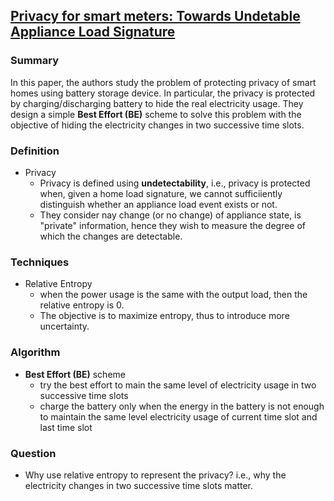 ## [Privacy for smart meters: Towards Undetable Appliance Load Signature](http://ieeexplore.ieee.org/xpl/login.jsp?tp=&arnumber=5622047)


### Summary
In this paper, the authors study the problem of protecting privacy of smart homes using battery storage device. In particular, the privacy is protected by charging/discharging battery to hide the real electricity usage. They design a simple **Best Effort (BE)** scheme to solve this problem with the objective of hiding the electricity changes in two successive time slots.

### Definition
- Privacy
  - Privacy is defined using **undetectability**, i.e., privacy is protected when, given a home load signature, we cannot sufficiiently distinguish whether an appliance load event exists or not.
  - They consider nay change (or no change) of appliance state, is "private" information, hence they wish to measure the degree of which the changes are detectable.

### Techniques
- Relative Entropy
  - when the power usage is the same with the output load, then the relative entropy is 0. 
  - The objective is to maximize entropy, thus to introduce more uncertainty.
  
### Algorithm
- **Best Effort (BE)** scheme
  - try the best effort to main the same level of electricity usage in two successive time slots
  - charge the battery only when the energy in the battery is not enough to maintain the same level electricity usage of current time slot and last time slot
  
### Question
- Why use relative entropy to represent the privacy? i.e., why the electricity changes in two successive time slots matter.
